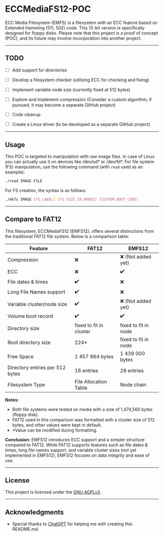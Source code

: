 # ECCMediaFS12-POC

ECC Media Filesystem (EMFS) is a filesystem with an ECC feature based on Extended Hamming (511, 502) code. This 12-bit version is specifically designed for floppy disks. Please note that this project is a proof of concept (POC), and its future may involve incorporation into another project.

---

## TODO

- [ ] Add support for directories
- [ ] Develop a filesystem checker (utilizing ECC for checking and fixing)
- [ ] Implement variable node size (currently fixed at 512 bytes)
- [ ] Explore and implement compression (Consider a custom algorithm; if pursued, it may become a separate GitHub project)
- [ ] Code cleanup
- [ ] Create a Linux driver (to be developed as a separate GitHub project)


---

## Usage

This POC is targeted to manipulation with raw image files. In case of Linux you can actually use it on devices like /dev/sd* or /dev/fd*.
For file system (FS) manipulation, use the following command (with `read` used as an example):
```bash
./read IMAGE FILE
```
For FS creation, the syntax is as follows:
```bash
./mkfs IMAGE [FS_LABEL] [FS_SIZE_IN_NODES] [CUSTOM_BOOT_CODE]
```

---

## Compare to FAT12

This filesystem, ECCMediaFS12 (EMFS12), offers several distinctions from the traditional FAT12 file system. Below is a comparison table:

| Feature                         | FAT12                   | EMFS12               |
| ------------------------------- | ----------------------- | -------------------- |
| Compression                     | ❌                      | ❌ (Not added yet)    |
| ECC                             | ❌                      | ✔️                    |
| File dates & times              | ✔️                      | ❌                    |
| Long File Names support         | ✔️                      | ❌                    |
| Variable cluster/node size      | ✔️                      | ❌ (Not added yet)    |
| Volume boot record              | ✔️                      | ✔️                    |
| Directory size                  | fixed to fit in cluster | fixed to fit in node |
| Root directory size             | 224*                    | fixed to fit in node |
| Free Space                      | 1 457 664 bytes         | 1 439 000 bytes      |
| Directory entries per 512 bytes | 16 entries              | 28 entries           |
| Filesystem Type                 | File Allocation Table   | Node chain           |

**Notes:**
- Both file systems were tested on media with a size of 1,474,560 bytes (floppy disk).
- FAT12 used in this comparison was formatted with a cluster size of 512 bytes, and other values were kept in default.
- *Value can be modified during formatting.

**Conclusion:**
EMFS12 introduces ECC support and a simpler structure compared to FAT12. While FAT12 supports features such as file dates & times, long file names support, and variable cluster sizes (not yet implemented in EMFS12), EMFS12 focuses on data integrity and ease of use.

---

## License

This project is licensed under the [GNU AGPLv3](LICENSE).

---

## Acknowledgments

- Special thanks to [ChatGPT](https://www.openai.com/) for helping me with creating this README.md.

